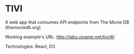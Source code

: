 # TIVI
A web app that consumes API endpoints from The Movie DB (themoviedb.org)

Working example's URL: http://labs.uixamp.net/tivi/#/

Technologies: React, D3